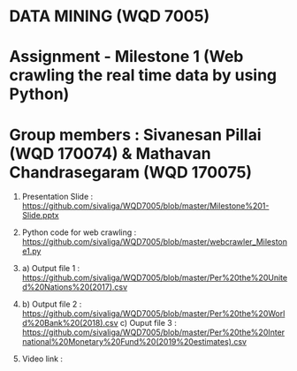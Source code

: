 # DATA MINING (WQD 7005)
# Assignment - Milestone 1 (Web crawling the real time data by using Python)
# Group members : Sivanesan Pillai (WQD 170074) & Mathavan Chandrasegaram (WQD 170075)

1) Presentation Slide : https://github.com/sivaliga/WQD7005/blob/master/Milestone%201-Slide.pptx

2) Python code for web crawling : https://github.com/sivaliga/WQD7005/blob/master/webcrawler_Milestone1.py

3) a) Output file 1 :  https://github.com/sivaliga/WQD7005/blob/master/Per%20the%20United%20Nations%20(2017).csv
3) b) Output file 2 : https://github.com/sivaliga/WQD7005/blob/master/Per%20the%20World%20Bank%20(2018).csv
c) Ouput file 3 :  https://github.com/sivaliga/WQD7005/blob/master/Per%20the%20International%20Monetary%20Fund%20(2019%20estimates).csv

4) Video link : 
